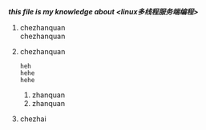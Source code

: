 ___this file is my knowledge about <linux多线程服务端编程>___

1.  chezhanquan  
    chezhanquan   
2.  chezhanquan   

        heh
        hehe
        hehe
    1.  zhanquan
    2.  zhanquan
    
3.  chezhai
